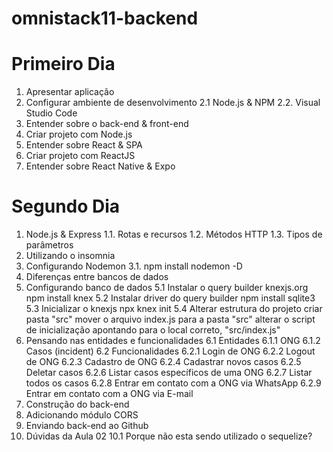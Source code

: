 # omnistack11-backend
# Primeiro Dia
1. Apresentar aplicação
2. Configurar ambiente de desenvolvimento
    2.1 Node.js & NPM
    2.2. Visual Studio Code
3. Entender sobre o back-end & front-end
4. Criar projeto com Node.js
5. Entender sobre React & SPA
6. Criar projeto com ReactJS
7. Entender sobre React Native & Expo


# Segundo Dia
1. Node.js & Express 
    1.1. Rotas e recursos 
    1.2. Métodos HTTP 
    1.3. Tipos de parâmetros 
2. Utilizando o insomnia
3. Configurando Nodemon 
    3.1. npm install nodemon -D
4. Diferenças entre bancos de dados
5. Configurando banco de dados
    5.1 Instalar o query builder knexjs.org
        npm install knex
    5.2 Instalar driver do query builder
        npm install sqlite3
    5.3 Inicializar o knexjs
        npx knex init
    5.4 Alterar estrutura do projeto
        criar pasta "src"
        mover o arquivo index.js para a pasta "src"
        alterar o script de inicialização apontando para o local correto, "src/index.js"
6. Pensando nas entidades e funcionalidades
    6.1 Entidades
        6.1.1 ONG
        6.1.2 Casos (incident)
    6.2 Funcionalidades
        6.2.1 Login de ONG
        6.2.2 Logout de ONG
        6.2.3 Cadastro de ONG
        6.2.4 Cadastrar novos casos
        6.2.5 Deletar casos
        6.2.6 Listar casos específicos de uma ONG
        6.2.7 Listar todos os casos
        6.2.8 Entrar em contato com a ONG via WhatsApp
        6.2.9 Entrar em contato com a ONG via E-mail
7. Construção do back-end
8. Adicionando módulo CORS
9. Enviando back-end ao Github
10. Dúvidas da Aula 02 
    10.1 Porque não esta sendo utilizado o sequelize?
    